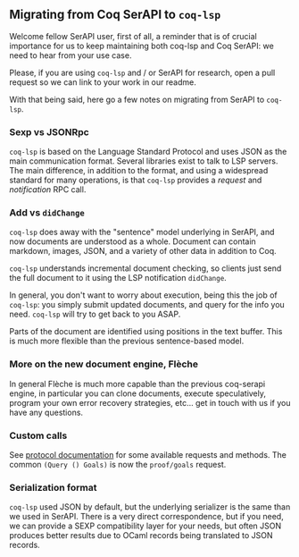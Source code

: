 ## Migrating from Coq SerAPI to `coq-lsp`

Welcome fellow SerAPI user, first of all, a reminder that is of
crucial importance for us to keep maintaining both coq-lsp and
Coq SerAPI: we need to hear from your use case.

Please, if you are using `coq-lsp` and / or SerAPI for research, open
a pull request so we can link to your work in our readme.

With that being said, here go a few notes on migrating from SerAPI to
`coq-lsp`.

### Sexp vs JSONRpc

`coq-lsp` is based on the Language Standard Protocol and uses JSON as
the main communication format. Several libraries exist to talk to LSP
servers. The main difference, in addition to the format, and using a
widespread standard for many operations, is that `coq-lsp` provides a
_request_ and _notification_ RPC call.

### Add vs `didChange`

`coq-lsp` does away with the "sentence" model underlying in SerAPI,
and now documents are understood as a whole. Document can contain
markdown, images, JSON, and a variety of other data in addition to
Coq.

`coq-lsp` understands incremental document checking, so clients just
send the full document to it using the LSP notification `didChange`.

In general, you don't want to worry about execution, being this the
job of `coq-lsp`: you simply submit updated documents, and query for
the info you need. `coq-lsp` will try to get back to you ASAP.

Parts of the document are identified using positions in the text
buffer. This is much more flexible than the previous sentence-based
model.

### More on the new document engine, Flèche

In general Flèche is much more capable than the previous coq-serapi
engine, in particular you can clone documents, execute speculatively,
program your own error recovery strategies, etc... get in touch with
us if you have any questions.

### Custom calls

See [protocol documentation](doc/PROTOCOL.md) for some available
requests and methods. The common `(Query () Goals)` is now the
`proof/goals` request.

### Serialization format

`coq-lsp` used JSON by default, but the underlying serializer is the
same than we used in SerAPI. There is a very direct correspondence,
but if you need, we can provide a SEXP compatibility layer for your
needs, but often JSON produces better results due to OCaml records
being translated to JSON records.
